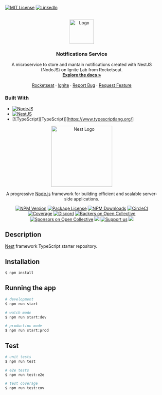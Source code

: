 <a name="readme-top"></a>

[![MIT License][license-shield]][license-url]
[![LinkedIn][linkedin-shield]][linkedin-url]



<!-- PROJECT LOGO -->
<br />
<div align="center">
  <a href="https://github.com/MrWillian/ignite-lab">
    <img src="images/logo.png" alt="Logo" width="80" height="80">
  </a>

<h3 align="center">Notifications Service</h3>

  <p align="center">
    A microservice to store and mantain notifications created with NestJS (NodeJS) on Ignite Lab from Rocketseat.
    <br />
    <a href="https://github.com/github_username/repo_name"><strong>Explore the docs »</strong></a>
    <br />
    <br />
    <a href="https://www.rocketseat.com.br">Rocketseat</a>
    ·
    <a href="https://lp.rocketseat.com.br/ignite?utm_source=site_rocketseat&utm_medium=modal&utm_campaign=offer-ignite-lab-04&utm_term=organic&utm_content=assine-agora&_gl=1*o557mo*_ga*MzA1ODgxNDA4LjE2NjI5MzQxOTg.*_ga_74RKNGM8RL*MTY3MTE0NjQwNS4yLjAuMTY3MTE0NjQwNS42MC4wLjA.">Ignite</a>
    ·
    <a href="https://github.com/MrWillian/ignite-lab/issues">Report Bug</a>
    ·
    <a href="https://github.com/MrWillian/ignite-lab/issues">Request Feature</a>
  </p>
</div>



### Built With

* [![NodeJS][Node.js]][Node-url]
* [![NestJS][Nest.js]][Nest-url]
* [![TypeScript][TypeScript]][https://www.typescriptlang.org/]

<p align="center">
  <a href="http://nestjs.com/" target="blank"><img src="https://nestjs.com/img/logo-small.svg" width="200" alt="Nest Logo" /></a>
</p>

[circleci-image]: https://img.shields.io/circleci/build/github/nestjs/nest/master?token=abc123def456
[circleci-url]: https://circleci.com/gh/nestjs/nest

  <p align="center">A progressive <a href="http://nodejs.org" target="_blank">Node.js</a> framework for building efficient and scalable server-side applications.</p>
    <p align="center">
<a href="https://www.npmjs.com/~nestjscore" target="_blank"><img src="https://img.shields.io/npm/v/@nestjs/core.svg" alt="NPM Version" /></a>
<a href="https://www.npmjs.com/~nestjscore" target="_blank"><img src="https://img.shields.io/npm/l/@nestjs/core.svg" alt="Package License" /></a>
<a href="https://www.npmjs.com/~nestjscore" target="_blank"><img src="https://img.shields.io/npm/dm/@nestjs/common.svg" alt="NPM Downloads" /></a>
<a href="https://circleci.com/gh/nestjs/nest" target="_blank"><img src="https://img.shields.io/circleci/build/github/nestjs/nest/master" alt="CircleCI" /></a>
<a href="https://coveralls.io/github/nestjs/nest?branch=master" target="_blank"><img src="https://coveralls.io/repos/github/nestjs/nest/badge.svg?branch=master#9" alt="Coverage" /></a>
<a href="https://discord.gg/G7Qnnhy" target="_blank"><img src="https://img.shields.io/badge/discord-online-brightgreen.svg" alt="Discord"/></a>
<a href="https://opencollective.com/nest#backer" target="_blank"><img src="https://opencollective.com/nest/backers/badge.svg" alt="Backers on Open Collective" /></a>
<a href="https://opencollective.com/nest#sponsor" target="_blank"><img src="https://opencollective.com/nest/sponsors/badge.svg" alt="Sponsors on Open Collective" /></a>
  <a href="https://paypal.me/kamilmysliwiec" target="_blank"><img src="https://img.shields.io/badge/Donate-PayPal-ff3f59.svg"/></a>
    <a href="https://opencollective.com/nest#sponsor"  target="_blank"><img src="https://img.shields.io/badge/Support%20us-Open%20Collective-41B883.svg" alt="Support us"></a>
  <a href="https://twitter.com/nestframework" target="_blank"><img src="https://img.shields.io/twitter/follow/nestframework.svg?style=social&label=Follow"></a>
</p>
  <!--[![Backers on Open Collective](https://opencollective.com/nest/backers/badge.svg)](https://opencollective.com/nest#backer)
  [![Sponsors on Open Collective](https://opencollective.com/nest/sponsors/badge.svg)](https://opencollective.com/nest#sponsor)-->

## Description

[Nest](https://github.com/nestjs/nest) framework TypeScript starter repository.

## Installation

```bash
$ npm install
```

## Running the app

```bash
# development
$ npm run start

# watch mode
$ npm run start:dev

# production mode
$ npm run start:prod
```

## Test

```bash
# unit tests
$ npm run test

# e2e tests
$ npm run test:e2e

# test coverage
$ npm run test:cov
```



<!-- MARKDOWN LINKS & IMAGES -->
<!-- https://www.markdownguide.org/basic-syntax/#reference-style-links -->

[issues-shield]: https://img.shields.io/github/issues/MrWillian/ignite-lab.svg?style=for-the-badge
[issues-url]: https://github.com/MrWillian/ignite-lab/issues
[license-shield]: https://img.shields.io/github/license/MrWillian/ignite-lab.svg?style=for-the-badge
[license-url]: https://github.com/MrWillian/ignite-lab/blob/master/LICENSE.txt
[linkedin-shield]: https://img.shields.io/badge/-LinkedIn-black.svg?style=for-the-badge&logo=linkedin&colorB=555
[linkedin-url]: https://www.linkedin.com/in/willian-marciel
[product-screenshot]: images/screenshot.png
[Node.js]: https://img.shields.io/badge/node.js-000000?style=for-the-badge&logo=nodedotjs&logoColor=white
[Node-url]: https://nodejs.org/en/
[Nest.js]: https://img.shields.io/badge/Nestjs-20232A?style=for-the-badge&logo=nestjs&logoColor=61DAFB
[Nest-url]: https://nestjs.com/


